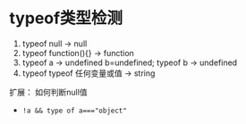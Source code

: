 # typeof类型检测
1. typeof null -> null
2. typeof function(){} -> function
3. typeof a -> undefined
  b=undefined; typeof b -> undefined
4. typeof typeof 任何变量或值 -> string

扩展： 如何判断null值
  - ` !a && type of a==="object" `